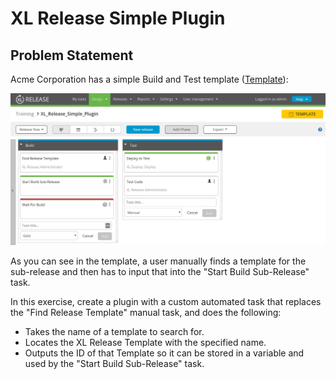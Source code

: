 # XL Release Simple Plugin

## Problem Statement
Acme Corporation has a simple Build and Test template ([Template](templates/XL_Release_Simple_Plugin.groovy)):

![Template](images/template.png)

As you can see in the template, a user manually finds a template for the sub-release and then has to input that into the "Start Build Sub-Release" task.

In this exercise, create a plugin with a custom automated task that replaces the "Find Release Template" manual task, and does the following:
- Takes the name of a template to search for.
- Locates the XL Release Template with the specified name.
- Outputs the ID of that Template so it can be stored in a variable and used by the "Start Build Sub-Release" task.
